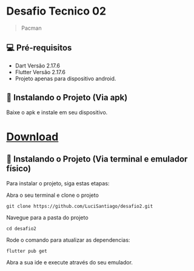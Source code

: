 # Desafio Tecnico 02

> Pacman

## 💻 Pré-requisitos

* Dart Versão 2.17.6
* Flutter Versão 2.17.6
* Projeto apenas para dispositivo android.

## 🚀 Instalando o Projeto (Via apk)
Baixe o apk e instale em seu dispositivo.

# <a href="https://github.com/LuciSantiago/desafio2/raw/master/apk/app-release.apk">Download</a>

## 🚀 Instalando o Projeto (Via terminal e emulador físico)

Para instalar o projeto, siga estas etapas:

Abra o seu terminal e clone o projeto
```
git clone https://github.com/LuciSantiago/desafio2.git
```
Navegue para a pasta do projeto
```
cd desafio2
```
Rode o comando para atualizar as dependencias:
```
flutter pub get
```
Abra a sua ide e execute através do seu emulador.
